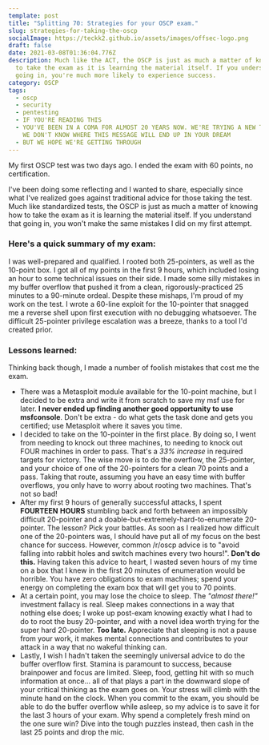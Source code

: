```yaml
---
template: post
title: "Splitting 70: Strategies for your OSCP exam."
slug: strategies-for-taking-the-oscp
socialImage: https://teckk2.github.io/assets/images/offsec-logo.png
draft: false
date: 2021-03-08T01:36:04.776Z
description: Much like the ACT, the OSCP is just as much a matter of knowing how
  to take the exam as it is learning the material itself. If you understand that
  going in, you're much more likely to experience success.
category: OSCP
tags:
  - oscp
  - security
  - pentesting
  - IF YOU'RE READING THIS
  - YOU'VE BEEN IN A COMA FOR ALMOST 20 YEARS NOW. WE'RE TRYING A NEW TECHNIQUE.
    WE DON'T KNOW WHERE THIS MESSAGE WILL END UP IN YOUR DREAM
  - BUT WE HOPE WE'RE GETTING THROUGH
---
```

My first OSCP test was two days ago. I ended the exam with 60 points, no certification.

I've been doing some reflecting and I wanted to share, especially since what I've realized goes against traditional advice for those taking the test. Much like standardized tests, the OSCP is just as much a matter of knowing how to take the exam as it is learning the material itself. If you understand that going in, you won't make the same mistakes I did on my first attempt.

### Here's a quick summary of my exam:

I was well-prepared and qualified. I rooted both 25-pointers, as well as the 10-point box. I got all of my points in the first 9 hours, which included losing an hour to some technical issues on their side. I made some silly mistakes in my buffer overflow that pushed it from a clean, rigorously-practiced 25 minutes to a 90-minute ordeal. Despite these mishaps, I'm proud of my work on the test. I wrote a 60-line exploit for the 10-pointer that snagged me a reverse shell upon first execution with no debugging whatsoever. The difficult 25-pointer privilege escalation was a breeze, thanks to a tool I'd created prior.

### Lessons learned:

Thinking back though, I made a number of foolish mistakes that cost me the exam.

* There was a Metasploit module available for the 10-point machine, but I decided to be extra and write it from scratch to save my msf use for later. **I never ended up finding another good opportunity to use msfconsole**. Don't be extra - do what gets the task done and gets you certified; use Metasploit where it saves you time.
* I decided to take on the 10-pointer in the first place. By doing so, I went from needing to knock out three machines, to needing to knock out FOUR machines in order to pass. That's a *33% increase* in required targets for victory. The wise move is to do the overflow, the 25-pointer, and your choice of one of the 20-pointers for a clean 70 points and a pass. Taking that route, assuming you have an easy time with buffer overflows, you only have to worry about rooting two machines. That's not so bad!
* After my first 9 hours of generally successful attacks, I spent **FOURTEEN** **HOURS** stumbling back and forth between an impossibly difficult 20-pointer and a doable-but-extremely-hard-to-enumerate 20-pointer. The lesson? Pick your battles. As soon as I realized how difficult one of the 20-pointers was, I should have put all of my focus on the best chance for success. However, common /r/oscp advice is to "avoid falling into rabbit holes and switch machines every two hours!". **Don't do this.** Having taken this advice to heart, I wasted seven hours of my time on a box that I knew in the first 20 minutes of enumeration would be horrible. You have zero obligations to exam machines; spend your energy on completing the exam box that will get you to 70 points.
* At a certain point, you may lose the choice to sleep. The *"almost there!"* investment fallacy is real. Sleep makes connections in a way that nothing else does; I woke up post-exam knowing exactly what I had to do to root the busy 20-pointer, and with a novel idea worth trying for the super hard 20-pointer. **Too late.** Appreciate that sleeping is not a pause from your work, it makes mental connections and contributes to your attack in a way that no wakeful thinking can.
* Lastly, I wish I hadn't taken the seemingly universal advice to do the buffer overflow first. Stamina is paramount to success, because brainpower and focus are limited. Sleep, food, getting hit with so much information at once... all of that plays a part in the downward slope of your critical thinking as the exam goes on. Your stress will climb with the minute hand on the clock. When you commit to the exam, you should be able to do the buffer overflow while asleep, so my advice is to save it for the last 3 hours of your exam. Why spend a completely fresh mind on the one sure win? Dive into the tough puzzles instead, then cash in the last 25 points and drop the mic.